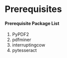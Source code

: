 # Prerequisites

#### Prerequisite Package List
1. PyPDF2
2. pdfminer
3. interruptingcow
4. pytesseract
